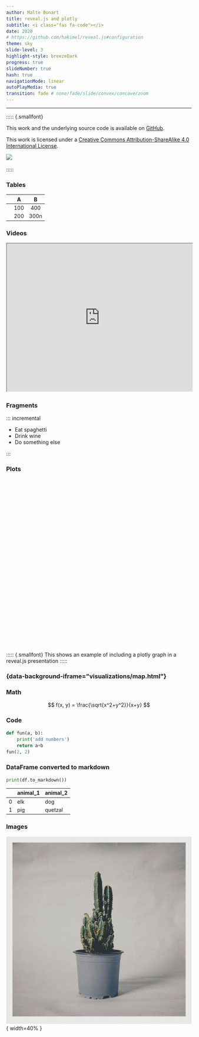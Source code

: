 ```yaml
---
author: Malte Bonart
title: reveal.js and plotly
subtitle: <i class="fas fa-code"></i>
date: 2020
# https://github.com/hakimel/reveal.js#configuration
theme: sky
slide-level: 3
highlight-style: breezeDark
progress: true
slideNumber: true
hash: true
navigationMode: linear
autoPlayMedia: true
transition: fade # none/fade/slide/convex/concave/zoom
---
```


---

::::: {.smallfont}

This work and the underlying source code is available on [<i class="fab fa-github-square"></i>GitHub](https://github.com/bonartm/present).
 
This work is licensed under a [Creative Commons Attribution-ShareAlike 4.0 International License](https://creativecommons.org/licenses/by-sa/4.0/).

[![](https://i.creativecommons.org/l/by-sa/4.0/88x31.png)](https://creativecommons.org/licenses/by-sa/4.0/)

:::::



### Tables

| | A | B |
| :---| :---: | :---: |
| <i class="fas fa-clock"></i> | 100 | 400 |
| <i class="fas fa-plus"></i> | 200 | 300n |


### Videos


<iframe data-autoplay width="100%" height="400px" src="https://www.youtube.com/embed/Wfoy_OvNDvw"></iframe>



### Fragments

::: incremental

- Eat spaghetti
- Drink wine
- Do something else

:::


### Plots

<iframe scrolling="no" style="border:none;" seamless="seamless" data-src="visualizations/example.html" height="450" width="100%"></iframe>

::::: {.smallfont}
This shows an example of including a plotly graph in a reveal.js presentation
:::::


### {data-background-iframe="visualizations/map.html"}

### Math

$$
f(x, y) = \frac{\sqrt{x^2+y^2}}{x+y}
$$

### Code

```python
def fun(a, b):
    print('add numbers')
    return a+b
fun(2, 2)
```

### DataFrame converted to markdown

```python
print(df.to_markdown())   
```

|    | animal_1   | animal_2   |
|---:|:-----------|:-----------|
|  0 | elk        | dog        |
|  1 | pig        | quetzal    |


### Images

![example image](assets/images/example.jpg "example image"){ width=40% }

 
